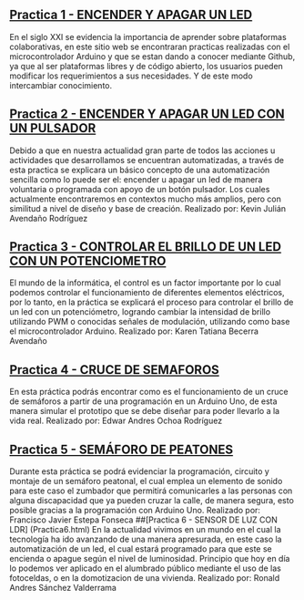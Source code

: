 ## [Practica 1 -  ENCENDER Y APAGAR UN LED](Practica1.html)
En el siglo XXI se evidencia la importancia de aprender sobre plataformas colaborativas, en este sitio web se encontraran practicas realizadas con el microcontrolador Arduino y que se estan dando a conocer mediante Github, ya que al ser plataformas libres y de código abierto, los usuarios pueden modificar los requerimientos a sus necesidades. Y de este modo intercambiar conocimiento.
## [Practica 2 -  ENCENDER Y APAGAR UN LED CON UN PULSADOR](Practica2.html)
Debido a que en nuestra actualidad gran parte de todos las acciones u actividades que desarrollamos se encuentran automatizadas, a través de esta practica se explicara un básico concepto de una automatización sencilla como lo puede ser el: encender u apagar un led de manera voluntaria o programada con apoyo de un botón pulsador. Los cuales actualmente encontraremos en contextos mucho más amplios, pero con similitud a nivel de diseño y base de creación.
Realizado por: Kevin Julián Avendaño Rodríguez
## [Practica 3 -  CONTROLAR EL BRILLO DE UN LED CON UN POTENCIOMETRO](Practica3.html)
El mundo de la informática, el control es un factor importante por lo cual podemos controlar el funcionamiento de diferentes elementos eléctricos, por lo tanto, en la práctica se explicará el proceso para controlar el brillo de un led con un potenciómetro, logrando cambiar la intensidad de brillo utilizando PWM o conocidas señales de modulación, utilizando como base el microcontrolador Arduino.
Realizado por: Karen Tatiana Becerra Avendaño
## [Practica 4 -  CRUCE DE SEMAFOROS](Practica4.html)
En esta práctica podrás encontrar como es el funcionamiento de un cruce de semáforos a partir de una programación en un Arduino Uno, de esta manera simular el prototipo que se debe diseñar para poder llevarlo a la vida real.
Realizado por: Edwar Andres Ochoa Rodríguez
## [Practica 5 -  SEMÁFORO DE PEATONES](Practica5.html)
Durante esta práctica se podrá evidenciar la programación, circuito y montaje de un semáforo peatonal, el cual emplea un elemento de sonido para este caso el zumbador que permitirá comunicarles a las personas con alguna discapacidad que ya pueden cruzar la calle, de manera segura, esto posible gracias a la programación con Arduino Uno.
Realizado por: Francisco Javier Estepa Fonseca
##[Practica 6 -  SENSOR DE LUZ CON LDR] (Practica6.html)
En la actualidad vivimos en un mundo en el cual la tecnología ha ido avanzando de una manera apresurada, en este caso la automatización de un led, el cual estará programado para que este se encienda o apague según el nivel de luminosidad. Principio que hoy en día lo podemos ver aplicado en el alumbrado público mediante el uso de las fotoceldas, o en la domotizacion de una vivienda. 
Realizado por: Ronald Andres Sánchez Valderrama
